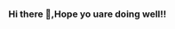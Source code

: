 ### Hi there 👋,Hope yo uare doing well!!

<!--
Here are some ideas to get you started:

- 🔭 I’m currently working on automating secure software development lifecycle.
- 🌱 I’m currently learning python 3 and Go.
- 👯 I’m looking to collaborate on anything!
- 🤔 I’m looking for help with Go.
- 💬 Ask me about anything.
- 📫 How to reach me: craig.sayler@gmail.com
- 😄 Pronouns: He/Him
- ⚡ Fun fact: My dogs name is Sprocket!
-->
